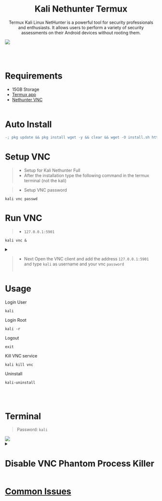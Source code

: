 # <h1 align="center">Kali Nethunter Termux</h1>
 
<p align="center">Termux Kali Linux NetHunter is a powerful tool for security professionals and enthusiasts. It allows users to perform a variety of security assessments on their Android devices without rooting them.</p>

<img src="https://github.com/xiv3r/Kali-Linux-Termux/blob/main/kali_nethunter/NHGui.jpg">

<br></br>

# Requirements
- 15GB Storage
- [Termux app](https://f-droid.org/repo/com.termux_1002.apk)
- [Nethunter VNC](https://store.nethunter.com/repo/com.offsec.nethunter.kex_11525001.apk)
<br></br>

# Auto Install
```diff
-; pkg update && pkg install wget -y && clear && wget -O install.sh https://raw.githubusercontent.com/xiv3r/Kali-Linux-Termux/refs/heads/main/kali_nethunter/install.sh && chmod +x install.sh && bash install.sh
```
# Setup VNC
> - Setup for Kali Nethunter Full
> - After the installation type the following command in the termux terminal (not the kali)

> - Setup VNC password
```
kali vnc passwd
```
# Run VNC
> - `127.0.0.1:5901`
```
kali vnc &
```
<details><summary></summary>
<img src="https://github.com/xiv3r/Kali-Linux-Termux/blob/main/kali_nethunter/vncsetup.png">
</details>

> - Next Open the VNC client and add the address `127.0.0.1:5901` and type `kali` as username and your vnc `password`
<br></br>

# Usage
Login User
```
kali
```
Login Root
```
kali -r
```
Logout
```
exit
```
Kill VNC service
```
kali kill vnc
```
Uninstall
```
kali-uninstall
```
<br></br>

# Terminal
> Password: `kali`

<img src="https://github.com/xiv3r/Kali-Linux-Termux/blob/main/kali_nethunter/nhterm.png">


<details><summary>

# Disable VNC Phantom Process Killer
 </summary>
 
> " Process completed (signal 9) - press Enter "

## Download & Install
- Download [Shizuku](https://github.com/RikkaApps/Shizuku/releases) and [Ashell](https://github.com/DP-Hridayan/aShellYou/releases) then enable developer options wireless debugging mode through shizuku and pair the key from the notification
- Permit ashell from shizuku settings 
- Paste the adb commands below on ashell

- Execute the commands below, These commands will disable the phantom process killer:
```
adb shell /system/bin/device_config set_sync_disabled_for_tests persistent
```
```
adb shell /system/bin/device_config put activity_manager max_phantom_processes 2147483647
```
```
adb shell settings put global settings_enable_monitor_phantom_procs false
```
- To verify:
```
adb shell /system/bin/dumpsys activity settings | grep max_phantom_processes
```
```
adb shell /system/bin/device_config get activity_manager max_phantom_processes
```
</details>

# [Common Issues](https://github.com/xiv3r/Kali-Linux-Termux/issues?q=is%3Aissue%20state%3Aclosed)
